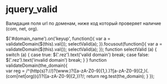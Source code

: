 # jquery_valid
Валидация поля url по доменам, ниже код который проверяет наличие (com, net, org).

$('#domain_name').on('keyup', function(){
        var a = validateDomain($(this).val());
            selectValid(a);
        }).focusout(function(){
            var a = validateDomain($(this).val());
            selectValid(a);
        });
        function selectValid (a) {
            switch (a) {
              case true:
                $('.rez').text('valid domain')
                break;
              case false:
                $('.rez').text('invalid domain')
                break;
            }
        }
        function validateDomain(the_domain){  
           var reg = /^(http(s)?\:\/\/)?(www\.)?([a-zA-Z0-9]{1,}\.)?[a-zA-Z0-9]{2,}(\.(com|net|org))(\/)?([a-zA-Z0-9]{2,})?/;
           return reg.test(the_domain);
        }
});
